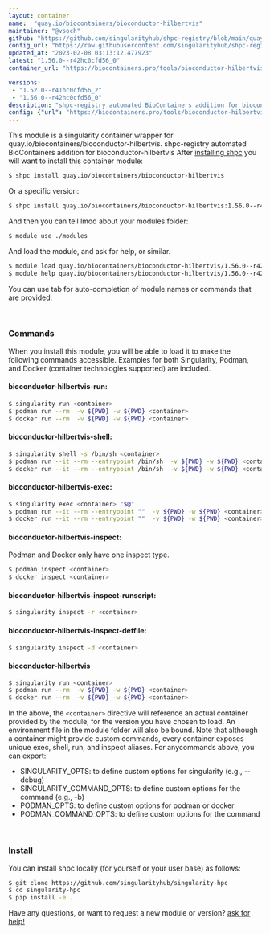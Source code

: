 ```yaml
---
layout: container
name:  "quay.io/biocontainers/bioconductor-hilbertvis"
maintainer: "@vsoch"
github: "https://github.com/singularityhub/shpc-registry/blob/main/quay.io/biocontainers/bioconductor-hilbertvis/container.yaml"
config_url: "https://raw.githubusercontent.com/singularityhub/shpc-registry/main/quay.io/biocontainers/bioconductor-hilbertvis/container.yaml"
updated_at: "2023-02-08 03:13:12.477923"
latest: "1.56.0--r42hc0cfd56_0"
container_url: "https://biocontainers.pro/tools/bioconductor-hilbertvis"

versions:
 - "1.52.0--r41hc0cfd56_2"
 - "1.56.0--r42hc0cfd56_0"
description: "shpc-registry automated BioContainers addition for bioconductor-hilbertvis"
config: {"url": "https://biocontainers.pro/tools/bioconductor-hilbertvis", "maintainer": "@vsoch", "description": "shpc-registry automated BioContainers addition for bioconductor-hilbertvis", "latest": {"1.56.0--r42hc0cfd56_0": "sha256:5deea6811e2f1b16c907fd859a7ca6d06c7d8625c212ef25610babe1b4141ed7"}, "tags": {"1.52.0--r41hc0cfd56_2": "sha256:19a62d20181ee7ac020ca946c2dacf60b179034ac48f95b5fe08c24f9d9942c8", "1.56.0--r42hc0cfd56_0": "sha256:5deea6811e2f1b16c907fd859a7ca6d06c7d8625c212ef25610babe1b4141ed7"}, "docker": "quay.io/biocontainers/bioconductor-hilbertvis"}
---
```


This module is a singularity container wrapper for quay.io/biocontainers/bioconductor-hilbertvis.
shpc-registry automated BioContainers addition for bioconductor-hilbertvis
After [installing shpc](#install) you will want to install this container module:


```bash
$ shpc install quay.io/biocontainers/bioconductor-hilbertvis
```

Or a specific version:

```bash
$ shpc install quay.io/biocontainers/bioconductor-hilbertvis:1.56.0--r42hc0cfd56_0
```

And then you can tell lmod about your modules folder:

```bash
$ module use ./modules
```

And load the module, and ask for help, or similar.

```bash
$ module load quay.io/biocontainers/bioconductor-hilbertvis/1.56.0--r42hc0cfd56_0
$ module help quay.io/biocontainers/bioconductor-hilbertvis/1.56.0--r42hc0cfd56_0
```

You can use tab for auto-completion of module names or commands that are provided.

<br>

### Commands

When you install this module, you will be able to load it to make the following commands accessible.
Examples for both Singularity, Podman, and Docker (container technologies supported) are included.

#### bioconductor-hilbertvis-run:

```bash
$ singularity run <container>
$ podman run --rm  -v ${PWD} -w ${PWD} <container>
$ docker run --rm  -v ${PWD} -w ${PWD} <container>
```

#### bioconductor-hilbertvis-shell:

```bash
$ singularity shell -s /bin/sh <container>
$ podman run --it --rm --entrypoint /bin/sh  -v ${PWD} -w ${PWD} <container>
$ docker run --it --rm --entrypoint /bin/sh  -v ${PWD} -w ${PWD} <container>
```

#### bioconductor-hilbertvis-exec:

```bash
$ singularity exec <container> "$@"
$ podman run --it --rm --entrypoint ""  -v ${PWD} -w ${PWD} <container> "$@"
$ docker run --it --rm --entrypoint ""  -v ${PWD} -w ${PWD} <container> "$@"
```

#### bioconductor-hilbertvis-inspect:

Podman and Docker only have one inspect type.

```bash
$ podman inspect <container>
$ docker inspect <container>
```

#### bioconductor-hilbertvis-inspect-runscript:

```bash
$ singularity inspect -r <container>
```

#### bioconductor-hilbertvis-inspect-deffile:

```bash
$ singularity inspect -d <container>
```



#### bioconductor-hilbertvis

```bash
$ singularity run <container>
$ podman run --rm  -v ${PWD} -w ${PWD} <container>
$ docker run --rm  -v ${PWD} -w ${PWD} <container>
```


In the above, the `<container>` directive will reference an actual container provided
by the module, for the version you have chosen to load. An environment file in the
module folder will also be bound. Note that although a container
might provide custom commands, every container exposes unique exec, shell, run, and
inspect aliases. For anycommands above, you can export:

 - SINGULARITY_OPTS: to define custom options for singularity (e.g., --debug)
 - SINGULARITY_COMMAND_OPTS: to define custom options for the command (e.g., -b)
 - PODMAN_OPTS: to define custom options for podman or docker
 - PODMAN_COMMAND_OPTS: to define custom options for the command

<br>

### Install

You can install shpc locally (for yourself or your user base) as follows:

```bash
$ git clone https://github.com/singularityhub/singularity-hpc
$ cd singularity-hpc
$ pip install -e .
```

Have any questions, or want to request a new module or version? [ask for help!](https://github.com/singularityhub/singularity-hpc/issues)